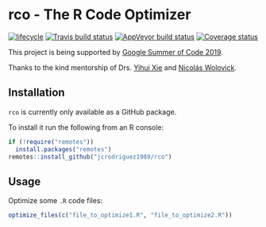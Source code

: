 
# rco - The R Code Optimizer

[![lifecycle](https://img.shields.io/badge/lifecycle-maturing-blue.svg)](https://www.tidyverse.org/lifecycle/#maturing)
[![Travis build
status](https://travis-ci.org/jcrodriguez1989/rco.svg?branch=master)](https://travis-ci.org/jcrodriguez1989/rco)
[![AppVeyor build
status](https://ci.appveyor.com/api/projects/status/github/jcrodriguez1989/rco?branch=master&svg=true)](https://ci.appveyor.com/project/jcrodriguez1989/rco)
[![Coverage
status](https://codecov.io/gh/jcrodriguez1989/rco/branch/master/graph/badge.svg)](https://codecov.io/github/jcrodriguez1989/rco?branch=master)

This project is being supported by [Google Summer of
Code 2019](https://summerofcode.withgoogle.com/projects/#5337917017292800).

Thanks to the kind mentorship of Drs. [Yihui
Xie](https://yihui.name/en/) and [Nicolás
Wolovick](https://cs.famaf.unc.edu.ar/~nicolasw/).

## Installation

`rco` is currently only available as a GitHub package.

To install it run the following from an R console:

``` r
if (!require("remotes"))
  install.packages("remotes")
remotes::install_github("jcrodriguez1989/rco")
```

## Usage

Optimize some `.R` code files:

``` r
optimize_files(c("file_to_optimize1.R", "file_to_optimize2.R"))
```

